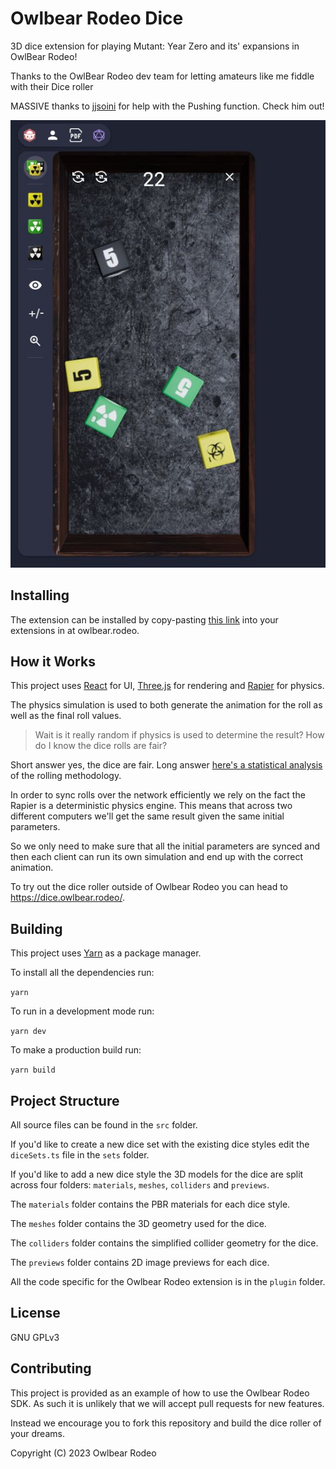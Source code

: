 # Owlbear Rodeo Dice

3D dice extension for playing Mutant: Year Zero and its' expansions in OwlBear Rodeo!

Thanks to the OwlBear Rodeo dev team for letting amateurs like me fiddle with their Dice roller

MASSIVE thanks to [jjsoini](https://github.com/jjsoini/) for help with the Pushing function. Check him out!

![Example](/docs/header.jpg)

## Installing

The extension can be installed by copy-pasting [this link](https://myz-dice.onrender.com/) into your extensions in at owlbear.rodeo.

## How it Works

This project uses [React](https://reactjs.org/) for UI, [Three.js](https://threejs.org/) for rendering and [Rapier](https://rapier.rs/) for physics.

The physics simulation is used to both generate the animation for the roll as well as the final roll values.

> Wait is it really random if physics is used to determine the result? How do I know the dice rolls are fair?

Short answer yes, the dice are fair. Long answer [here's a statistical analysis](https://blog.owlbear.rodeo/are-owlbear-rodeos-dice-fair/) of the rolling methodology.

In order to sync rolls over the network efficiently we rely on the fact the Rapier is a deterministic physics engine. This means that across two different computers we'll get the same result given the same initial parameters.

So we only need to make sure that all the initial parameters are synced and then each client can run its own simulation and end up with the correct animation.

To try out the dice roller outside of Owlbear Rodeo you can head to <https://dice.owlbear.rodeo/>.

## Building

This project uses [Yarn](https://yarnpkg.com/) as a package manager.

To install all the dependencies run:

`yarn`

To run in a development mode run:

`yarn dev`

To make a production build run:

`yarn build`

## Project Structure

All source files can be found in the `src` folder.

If you'd like to create a new dice set with the existing dice styles edit the `diceSets.ts` file in the `sets` folder.

If you'd like to add a new dice style the 3D models for the dice are split across four folders: `materials`, `meshes`, `colliders` and `previews`.

The `materials` folder contains the PBR materials for each dice style.

The `meshes` folder contains the 3D geometry used for the dice.

The `colliders` folder contains the simplified collider geometry for the dice.

The `previews` folder contains 2D image previews for each dice.

All the code specific for the Owlbear Rodeo extension is in the `plugin` folder.

## License

GNU GPLv3

## Contributing

This project is provided as an example of how to use the Owlbear Rodeo SDK. As such it is unlikely that we will accept pull requests for new features.

Instead we encourage you to fork this repository and build the dice roller of your dreams.

Copyright (C) 2023 Owlbear Rodeo

